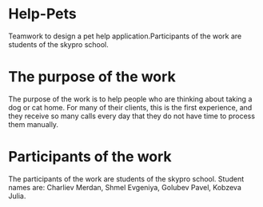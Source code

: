 # Help-Pets
Teamwork to design a pet help application.Participants of the work are students of the skypro school.
# The purpose of the work
The purpose of the work is to help people who are thinking about taking a dog or cat home.
For many of their clients, this is the first experience, and they receive so many calls every day that they do not have time to process them manually.
# Participants of the work
The participants of the work are students of the skypro school. Student names are: Charliev Merdan, Shmel Evgeniya, Golubev Pavel, Kobzeva Julia.
